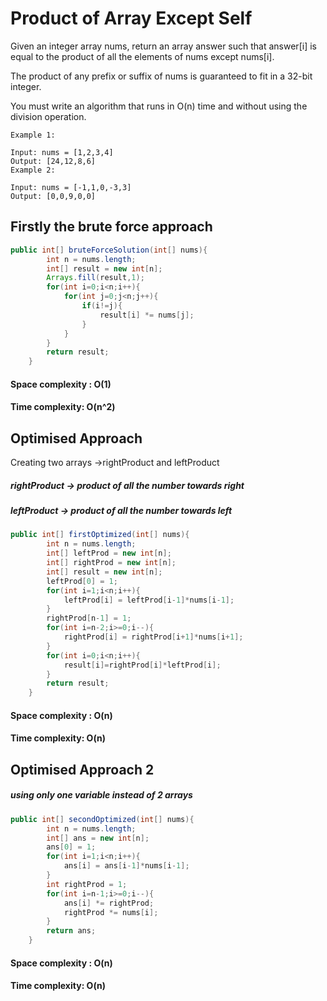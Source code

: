 
# Product of Array Except Self

Given an integer array nums, return an array answer such that answer[i] is equal to the product of all the elements of nums except nums[i].

The product of any prefix or suffix of nums is guaranteed to fit in a 32-bit integer.

You must write an algorithm that runs in O(n) time and without using the division operation.

```
Example 1:

Input: nums = [1,2,3,4]
Output: [24,12,8,6]
Example 2:

Input: nums = [-1,1,0,-3,3]
Output: [0,0,9,0,0]
```

## Firstly the brute force approach

```java
public int[] bruteForceSolution(int[] nums){
        int n = nums.length;
        int[] result = new int[n];
        Arrays.fill(result,1);
        for(int i=0;i<n;i++){
            for(int j=0;j<n;j++){
                if(i!=j){
                    result[i] *= nums[j];
                }
            }
        }
        return result;
    }
```

#### Space complexity : O(1)
#### Time complexity: O(n^2)

## Optimised Approach

Creating two arrays ->rightProduct and leftProduct

##### rightProduct -> product of all the number towards right 
##### leftProduct -> product of all the number towards left


```java
public int[] firstOptimized(int[] nums){
        int n = nums.length;
        int[] leftProd = new int[n];
        int[] rightProd = new int[n];
        int[] result = new int[n];
        leftProd[0] = 1;
        for(int i=1;i<n;i++){
            leftProd[i] = leftProd[i-1]*nums[i-1];
        }
        rightProd[n-1] = 1;
        for(int i=n-2;i>=0;i--){
            rightProd[i] = rightProd[i+1]*nums[i+1];
        }
        for(int i=0;i<n;i++){
            result[i]=rightProd[i]*leftProd[i];
        }
        return result;
    }
```
#### Space complexity : O(n)
#### Time complexity: O(n)
## Optimised Approach 2
##### using only one variable instead of 2 arrays

```java
public int[] secondOptimized(int[] nums){
        int n = nums.length;
        int[] ans = new int[n];
        ans[0] = 1;
        for(int i=1;i<n;i++){
            ans[i] = ans[i-1]*nums[i-1];
        }
        int rightProd = 1;
        for(int i=n-1;i>=0;i--){
            ans[i] *= rightProd;
            rightProd *= nums[i];
        }
        return ans;
    }
```
#### Space complexity : O(n)
#### Time complexity: O(n)
